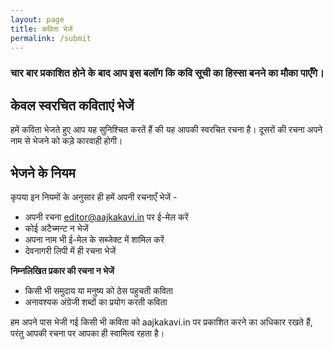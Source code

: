 ```yaml
---
layout: page
title: कविता भेजें
permalink: /submit
---
```


### चार बार प्रकाशित होने के बाद आप इस बलॉग कि कवि सूची का हिस्सा बनने का मौका पाएँगे।

## केवल स्वरचित कविताएं भेजें

हमें कविता भेजते हुए आप यह सुनिश्चित करतें हैं की यह आपकी स्वरचित रचना है। दूसरों की रचना अपने नाम से भेजने को कड़े कारवाही होगी।

## भेजने के नियम 

कृपया इन नियमों के अनुसार ही हमें अपनी रचनाएँ भेजें -

- अपनी रचना editor@aajkakavi.in पर ई-मेल करें 
- कोई अटैच्मन्ट न भेजें
- अपना नाम भी ई-मेल के सब्जेक्ट में शामिल करें
- देवनागरी लिपी में ही रचना भेजें

**निम्नलिखित प्रकार की रचना न भेजें**
- किसी भी समुदाय या मनुष्य को ठेस पहुचती कविता 
- अनावश्यक अंग्रेजी शब्दों का प्रयोग करती कविता

 हम अपने पास भेजी गई किसी भी कविता को aajkakavi.in पर प्रकाशित करने का अधिकार रखते हैं, परंतु आपकी रचना पर आपका ही स्वामित्व रहता है।
